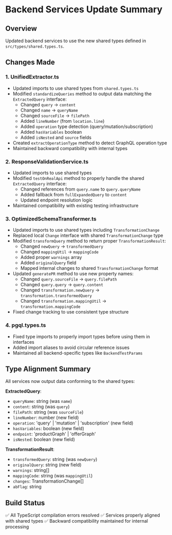 # Backend Services Update Summary

## Overview
Updated backend services to use the new shared types defined in `src/types/shared.types.ts`.

## Changes Made

### 1. UnifiedExtractor.ts
- Updated imports to use shared types from `shared.types.ts`
- Modified `standardizeQueries` method to output data matching the `ExtractedQuery` interface:
  - Changed `query` → `content`
  - Changed `name` → `queryName`
  - Changed `sourceFile` → `filePath`
  - Added `lineNumber` (from `location.line`)
  - Added `operation` type detection (query/mutation/subscription)
  - Added `hasVariables` boolean
  - Added `isNested` and `source` fields
- Created `extractOperationType` method to detect GraphQL operation type
- Maintained backward compatibility with internal types

### 2. ResponseValidationService.ts
- Updated imports to use shared types
- Modified `testOnRealApi` method to properly handle the shared `ExtractedQuery` interface:
  - Changed references from `query.name` to `query.queryName`
  - Added fallback from `fullExpandedQuery` to `content`
  - Updated endpoint resolution logic
- Maintained compatibility with existing testing infrastructure

### 3. OptimizedSchemaTransformer.ts
- Updated imports to use shared types including `TransformationChange`
- Replaced local `Change` interface with shared `TransformationChange` type
- Modified `transformQuery` method to return proper `TransformationResult`:
  - Changed `newQuery` → `transformedQuery`
  - Changed `mappingUtil` → `mappingCode`
  - Added proper `warnings` array
  - Added `originalQuery` field
  - Mapped internal changes to shared `TransformationChange` format
- Updated `generatePR` method to use new property names:
  - Changed `query.sourceFile` → `query.filePath`
  - Changed `query.query` → `query.content`
  - Changed `transformation.newQuery` → `transformation.transformedQuery`
  - Changed `transformation.mappingUtil` → `transformation.mappingCode`
- Fixed change tracking to use consistent type structure

### 4. pgql.types.ts
- Fixed type imports to properly import types before using them in interfaces
- Added import aliases to avoid circular reference issues
- Maintained all backend-specific types like `BackendTestParams`

## Type Alignment Summary

All services now output data conforming to the shared types:

**ExtractedQuery**:
- `queryName`: string (was `name`)
- `content`: string (was `query`)
- `filePath`: string (was `sourceFile`)
- `lineNumber`: number (new field)
- `operation`: 'query' | 'mutation' | 'subscription' (new field)
- `hasVariables`: boolean (new field)
- `endpoint`: 'productGraph' | 'offerGraph'
- `isNested`: boolean (new field)

**TransformationResult**:
- `transformedQuery`: string (was `newQuery`)
- `originalQuery`: string (new field)
- `warnings`: string[]
- `mappingCode`: string (was `mappingUtil`)
- `changes`: TransformationChange[]
- `abFlag`: string

## Build Status
✅ All TypeScript compilation errors resolved
✅ Services properly aligned with shared types
✅ Backward compatibility maintained for internal processing